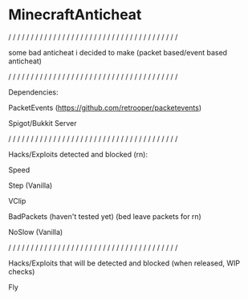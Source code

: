 # MinecraftAnticheat

/ / / / / / / / / / / / / / / / / / / / / / / / / / / / / / / / / / / / / /

some bad anticheat i decided to make (packet based/event based anticheat)


/ / / / / / / / / / / / / / / / / / / / / / / / / / / / / / / / / / / / / /

Dependencies: 

PacketEvents (https://github.com/retrooper/packetevents)

Spigot/Bukkit Server

/ / / / / / / / / / / / / / / / / / / / / / / / / / / / / / / / / / / / / /

Hacks/Exploits detected and blocked (rn):

Speed

Step (Vanilla)

VClip

BadPackets (haven't tested yet) (bed leave packets for rn)

NoSlow (Vanilla)

/ / / / / / / / / / / / / / / / / / / / / / / / / / / / / / / / / / / / / /

Hacks/Exploits that will be detected and blocked (when released, WIP checks)

Fly
